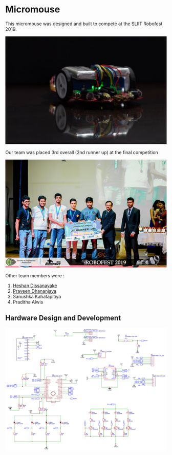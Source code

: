 # Micromouse
This micromouse was designed and built to compete at the SLIIT Robofest 2019.

![Robot](./images/robot_final.jpeg)

Our team was placed 3rd overall (2nd runner up) at the final competition

![Award](./images/award.jpg)

Other team members were :
1. [Heshan Dissanayake](https://github.com/HeshanDissanayake)
2. [Praveen Dhananjaya](https://github.com/praveendhananjaya)
3. Sanushka Kahatapitiya
4. Praditha Alwis

## Hardware Design and Development

![schematic](./images/schematic.png)